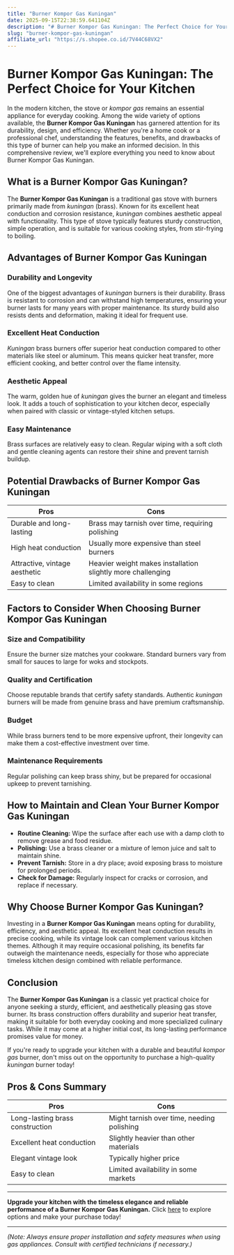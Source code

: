 ```yaml
---
title: "Burner Kompor Gas Kuningan"
date: 2025-09-15T22:38:59.641104Z
description: "# Burner Kompor Gas Kuningan: The Perfect Choice for Your Kitchen..."
slug: "burner-kompor-gas-kuningan"
affiliate_url: "https://s.shopee.co.id/7V44C68VX2"
---
```

# Burner Kompor Gas Kuningan: The Perfect Choice for Your Kitchen

In the modern kitchen, the stove or *kompor gas* remains an essential appliance for everyday cooking. Among the wide variety of options available, the **Burner Kompor Gas Kuningan** has garnered attention for its durability, design, and efficiency. Whether you're a home cook or a professional chef, understanding the features, benefits, and drawbacks of this type of burner can help you make an informed decision. In this comprehensive review, we'll explore everything you need to know about Burner Kompor Gas Kuningan.

## What is a Burner Kompor Gas Kuningan?

The **Burner Kompor Gas Kuningan** is a traditional gas stove with burners primarily made from *kuningan* (brass). Known for its excellent heat conduction and corrosion resistance, *kuningan* combines aesthetic appeal with functionality. This type of stove typically features sturdy construction, simple operation, and is suitable for various cooking styles, from stir-frying to boiling.

## Advantages of Burner Kompor Gas Kuningan

### Durability and Longevity
One of the biggest advantages of *kuningan* burners is their durability. Brass is resistant to corrosion and can withstand high temperatures, ensuring your burner lasts for many years with proper maintenance. Its sturdy build also resists dents and deformation, making it ideal for frequent use.

### Excellent Heat Conduction
*Kuningan* brass burners offer superior heat conduction compared to other materials like steel or aluminum. This means quicker heat transfer, more efficient cooking, and better control over the flame intensity.

### Aesthetic Appeal
The warm, golden hue of *kuningan* gives the burner an elegant and timeless look. It adds a touch of sophistication to your kitchen decor, especially when paired with classic or vintage-styled kitchen setups.

### Easy Maintenance
Brass surfaces are relatively easy to clean. Regular wiping with a soft cloth and gentle cleaning agents can restore their shine and prevent tarnish buildup.

## Potential Drawbacks of Burner Kompor Gas Kuningan

| Pros                                    | Cons                                               |
|-----------------------------------------|----------------------------------------------------|
| Durable and long-lasting             | Brass may tarnish over time, requiring polishing |
| High heat conduction                  | Usually more expensive than steel burners        |
| Attractive, vintage aesthetic         | Heavier weight makes installation slightly more challenging |
| Easy to clean                        | Limited availability in some regions             |

## Factors to Consider When Choosing Burner Kompor Gas Kuningan

### Size and Compatibility
Ensure the burner size matches your cookware. Standard burners vary from small for sauces to large for woks and stockpots.

### Quality and Certification
Choose reputable brands that certify safety standards. Authentic *kuningan* burners will be made from genuine brass and have premium craftsmanship.

### Budget
While brass burners tend to be more expensive upfront, their longevity can make them a cost-effective investment over time.

### Maintenance Requirements
Regular polishing can keep brass shiny, but be prepared for occasional upkeep to prevent tarnishing.

## How to Maintain and Clean Your Burner Kompor Gas Kuningan

- **Routine Cleaning:** Wipe the surface after each use with a damp cloth to remove grease and food residue.
- **Polishing:** Use a brass cleaner or a mixture of lemon juice and salt to maintain shine.
- **Prevent Tarnish:** Store in a dry place; avoid exposing brass to moisture for prolonged periods.
- **Check for Damage:** Regularly inspect for cracks or corrosion, and replace if necessary.

## Why Choose Burner Kompor Gas Kuningan?

Investing in a **Burner Kompor Gas Kuningan** means opting for durability, efficiency, and aesthetic appeal. Its excellent heat conduction results in precise cooking, while its vintage look can complement various kitchen themes. Although it may require occasional polishing, its benefits far outweigh the maintenance needs, especially for those who appreciate timeless kitchen design combined with reliable performance.

## Conclusion

The **Burner Kompor Gas Kuningan** is a classic yet practical choice for anyone seeking a sturdy, efficient, and aesthetically pleasing gas stove burner. Its brass construction offers durability and superior heat transfer, making it suitable for both everyday cooking and more specialized culinary tasks. While it may come at a higher initial cost, its long-lasting performance promises value for money.

If you're ready to upgrade your kitchen with a durable and beautiful *kompor gas* burner, don't miss out on the opportunity to purchase a high-quality *kuningan* burner today!

## Pros & Cons Summary

| Pros                                  | Cons                                              |
|---------------------------------------|---------------------------------------------------|
| Long-lasting brass construction     | Might tarnish over time, needing polishing       |
| Excellent heat conduction             | Slightly heavier than other materials            |
| Elegant vintage look                  | Typically higher price                          |
| Easy to clean                        | Limited availability in some markets            |

---

**Upgrade your kitchen with the timeless elegance and reliable performance of a Burner Kompor Gas Kuningan.** Click [here](https://s.shopee.co.id/7V44C68VX2) to explore options and make your purchase today!

---

*(Note: Always ensure proper installation and safety measures when using gas appliances. Consult with certified technicians if necessary.)*
